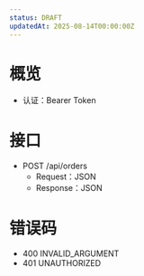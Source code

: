 ```yaml
---
status: DRAFT
updatedAt: 2025-08-14T00:00:00Z
---
```


# 概览
- 认证：Bearer Token

# 接口
- POST /api/orders
  - Request：JSON
  - Response：JSON

# 错误码
- 400 INVALID_ARGUMENT
- 401 UNAUTHORIZED

